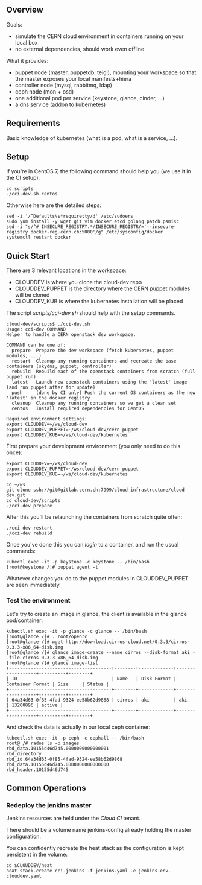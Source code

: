 ## Overview

Goals:
* simulate the CERN cloud environment in containers running on your local box
* no external dependencies, should work even offline

What it provides:
* puppet node (master, puppetdb, teigi), mounting your workspace so that the master exposes your local manifests+hiera
* controller node (mysql, rabbitmq, ldap)
* ceph node (mon + osd)
* one additional pod per service (keystone, glance, cinder, ...)
* a dns service (addon to kubernetes)

## Requirements

Basic knowledge of kubernetes (what is a pod, what is a service, ...).

## Setup

If you're in CentOS 7, the following command should help you (we use it in the CI setup):
```
cd scripts
./cci-dev.sh centos
```

Otherwise here are the detailed steps:
```
sed -i '/^Defaults\s*requiretty/d' /etc/sudoers
sudo yum install -y wget git vim docker etcd golang patch psmisc
sed -i "s/^# INSECURE_REGISTRY.*/INSECURE_REGISTRY='--insecure-registry docker-reg.cern.ch:5000'/g" /etc/sysconfig/docker
systemctl restart docker
```

## Quick Start

There are 3 relevant locations in the workspace:
* CLOUDDEV is where you clone the cloud-dev repo
* CLOUDDEV_PUPPET is the directory where the CERN puppet modules will be cloned
* CLOUDDEV_KUB is where the kubernetes installation will be placed

The script *scripts/cci-dev.sh* should help with the setup commands.

```
cloud-dev/scripts$ ./cci-dev.sh 
Usage: cci-dev COMMAND
Helper to handle a CERN openstack dev workspace.

COMMAND can be one of:
  prepare  Prepare the dev workspace (fetch kubernetes, puppet modules, ...)
  restart  Cleanup any running containers and recreate the base containers (skydns, puppet, controller)
  rebuild  Rebuild each of the openstack containers from scratch (full puppet run)
  latest   Launch new openstack containers using the 'latest' image (and run puppet after for update)
  push     (done by CI only) Push the current OS containers as the new 'latest' in the docker registry
  cleanup  Cleanup any running containers so we get a clean set
  centos   Install required dependencies for CentOS

Required environment settings:
export CLOUDDEV=~/ws/cloud-dev
export CLOUDDEV_PUPPET=~/ws/cloud-dev/cern-puppet
export CLOUDDEV_KUB=~/ws/cloud-dev/kubernetes
```

First prepare your development environment (you only need to do this once):
```
export CLOUDDEV=~/ws/cloud-dev
export CLOUDDEV_PUPPET=~/ws/cloud-dev/cern-puppet
export CLOUDDEV_KUB=~/ws/cloud-dev/kubernetes

cd ~/ws
git clone ssh://git@gitlab.cern.ch:7999/cloud-infrastructure/cloud-dev.git
cd cloud-dev/scripts
./cci-dev prepare
```

After this you'll be relaunching the containers from scratch quite often:
```
./cci-dev restart
./cci-dev rebuild
```

Once you've done this you can *login* to a container, and run the usual commands:
```
kubectl exec -it -p keystone -c keystone -- /bin/bash
[root@keystone /]# puppet agent -t
```

Whatever changes you do to the puppet modules in CLOUDDEV_PUPPET are seen immediately.


### Test the environment

Let's try to create an image in glance, the client is available in the glance pod/container:
```
kubectl.sh exec -it -p glance -c glance -- /bin/bash
[root@glance /]# . root/openrc
[root@glance /]# wget http://download.cirros-cloud.net/0.3.3/cirros-0.3.3-x86_64-disk.img
[root@glance /]# glance image-create --name cirros --disk-format aki --file cirros-0.3.3-x86_64-disk.img
[root@glance /]# glance image-list
+--------------------------------------+--------+-------------+------------------+----------+--------+
| ID                                   | Name   | Disk Format | Container Format | Size     | Status |
+--------------------------------------+--------+-------------+------------------+----------+--------+
| 64a34d63-0f85-4fad-9324-ee58b62d9868 | cirros | aki         | aki              | 13200896 | active |
+--------------------------------------+--------+-------------+------------------+----------+--------+
```

And check the data is actually in our local ceph container:
```
kubectl.sh exec -it -p ceph -c cephall -- /bin/bash
root@ /# rados ls -p images
rbd_data.10155d46d745.0000000000000001
rbd_directory
rbd_id.64a34d63-0f85-4fad-9324-ee58b62d9868
rbd_data.10155d46d745.0000000000000000
rbd_header.10155d46d745
```

## Common Operations

### Redeploy the jenkins master

Jenkins resources are held under the *Cloud CI* tenant.

There should be a volume name jenkins-config already holding the master configuration.

You can confidently recreate the heat stack as the configuration is kept persistent in the volume:
```
cd $CLOUDDEV/heat
heat stack-create cci-jenkins -f jenkins.yaml -e jenkins-env-clouddev.yaml
```
